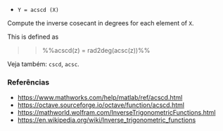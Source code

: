 * `Y = acscd (X)`

Compute the inverse cosecant in degrees for each element of `X`.

This is defined as

>> %%acscd(z) = rad2deg(acsc(z))%%

Veja também: `cscd`, `acsc`.

### Referências

* https://www.mathworks.com/help/matlab/ref/acscd.html
* https://octave.sourceforge.io/octave/function/acscd.html
* https://mathworld.wolfram.com/InverseTrigonometricFunctions.html
* https://en.wikipedia.org/wiki/Inverse_trigonometric_functions
